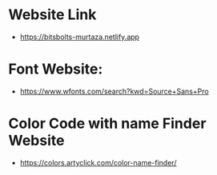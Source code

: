 # Website Link

- https://bitsbolts-murtaza.netlify.app 

# Font Website:

- https://www.wfonts.com/search?kwd=Source+Sans+Pro

# Color Code with name Finder Website

- https://colors.artyclick.com/color-name-finder/
